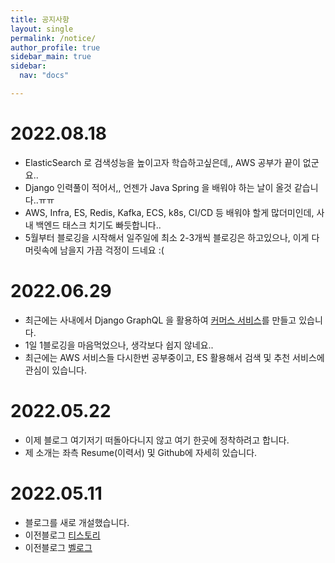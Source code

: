 ```yaml
---
title: 공지사항
layout: single
permalink: /notice/
author_profile: true
sidebar_main: true
sidebar:
  nav: "docs"

---
```


<div class="notice--success">
  <h1> 2022.08.18 </h1>
  <ul>
    <li> ElasticSearch 로 검색성능을 높이고자 학습하고싶은데,, AWS 공부가 끝이 없군요.. </li>
    <li> Django 인력풀이 적어서,, 언젠가 Java Spring 을 배워야 하는 날이 올것 같습니다..ㅠㅠ </li>
    <li> AWS, Infra, ES, Redis, Kafka, ECS, k8s, CI/CD 등 배워야 할게 많더미인데, 사내 백엔드 태스크 치기도 빠듯합니다..</li>
    <li> 5월부터 블로깅을 시작해서 일주일에 최소 2-3개씩 블로깅은 하고있으나, 이게 다 머릿속에 남을지 가끔 걱정이 드네요 :( </li>
  </ul>
</div>



<div class="notice--danger">
  <h1> 2022.06.29 </h1>
  <ul>
    <li> 최근에는 사내에서 Django GraphQL 을 활용하여 <a href="https://v.fitpetmall.com/mall">커머스 서비스</a>를 만들고 있습니다. </li>
    <li> 1일 1블로깅을 마음먹었으나, 생각보다 쉽지 않네요.. </li>
    <li> 최근에는 AWS 서비스들 다시한번 공부중이고, ES 활용해서 검색 및 추천 서비스에 관심이 있습니다.</li>
  </ul>
</div>




<div class="notice--success">
  <h1> 2022.05.22 </h1>
  <ul>
    <li> 이제 블로그 여기저기 떠돌아다니지 않고 여기 한곳에 정착하려고 합니다. </li>
    <li> 제 소개는 좌측 Resume(이력서) 및 Github에 자세히 있습니다. </li>
  </ul>
</div>



<div class="notice--danger">
  <h1> 2022.05.11 </h1>
  <ul>
    <li> 블로그를 새로 개설했습니다. </li>
    <li> 이전블로그 <a href="https://renine94.tistory.com/" target="_blank">티스토리</a></li>
    <li> 이전블로그 <a href="https://velog.io/@94incheon" target="_blank">벨로그</a></li>
  </ul>
</div>
